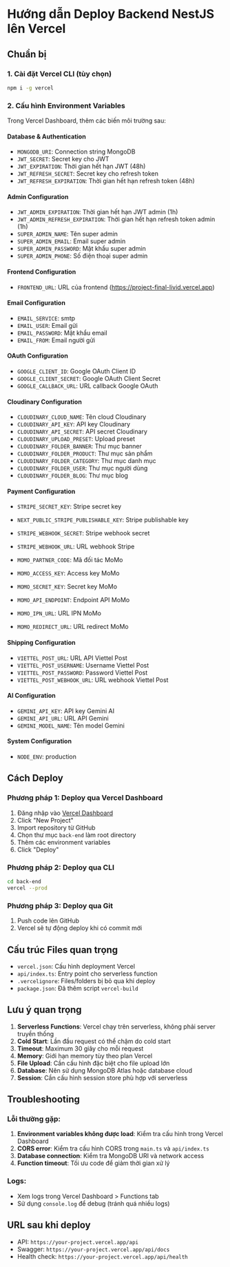 # Hướng dẫn Deploy Backend NestJS lên Vercel

## Chuẩn bị

### 1. Cài đặt Vercel CLI (tùy chọn)
```bash
npm i -g vercel
```

### 2. Cấu hình Environment Variables
Trong Vercel Dashboard, thêm các biến môi trường sau:

#### Database & Authentication
- `MONGODB_URI`: Connection string MongoDB
- `JWT_SECRET`: Secret key cho JWT
- `JWT_EXPIRATION`: Thời gian hết hạn JWT (48h)
- `JWT_REFRESH_SECRET`: Secret key cho refresh token
- `JWT_REFRESH_EXPIRATION`: Thời gian hết hạn refresh token (48h)

#### Admin Configuration
- `JWT_ADMIN_EXPIRATION`: Thời gian hết hạn JWT admin (1h)
- `JWT_ADMIN_REFRESH_EXPIRATION`: Thời gian hết hạn refresh token admin (1h)
- `SUPER_ADMIN_NAME`: Tên super admin
- `SUPER_ADMIN_EMAIL`: Email super admin
- `SUPER_ADMIN_PASSWORD`: Mật khẩu super admin
- `SUPER_ADMIN_PHONE`: Số điện thoại super admin

#### Frontend Configuration
- `FRONTEND_URL`: URL của frontend (https://project-final-livid.vercel.app)

#### Email Configuration
- `EMAIL_SERVICE`: smtp
- `EMAIL_USER`: Email gửi
- `EMAIL_PASSWORD`: Mật khẩu email
- `EMAIL_FROM`: Email người gửi

#### OAuth Configuration
- `GOOGLE_CLIENT_ID`: Google OAuth Client ID
- `GOOGLE_CLIENT_SECRET`: Google OAuth Client Secret
- `GOOGLE_CALLBACK_URL`: URL callback Google OAuth

#### Cloudinary Configuration
- `CLOUDINARY_CLOUD_NAME`: Tên cloud Cloudinary
- `CLOUDINARY_API_KEY`: API key Cloudinary
- `CLOUDINARY_API_SECRET`: API secret Cloudinary
- `CLOUDINARY_UPLOAD_PRESET`: Upload preset
- `CLOUDINARY_FOLDER_BANNER`: Thư mục banner
- `CLOUDINARY_FOLDER_PRODUCT`: Thư mục sản phẩm
- `CLOUDINARY_FOLDER_CATEGORY`: Thư mục danh mục
- `CLOUDINARY_FOLDER_USER`: Thư mục người dùng
- `CLOUDINARY_FOLDER_BLOG`: Thư mục blog

#### Payment Configuration
- `STRIPE_SECRET_KEY`: Stripe secret key
- `NEXT_PUBLIC_STRIPE_PUBLISHABLE_KEY`: Stripe publishable key
- `STRIPE_WEBHOOK_SECRET`: Stripe webhook secret
- `STRIPE_WEBHOOK_URL`: URL webhook Stripe

- `MOMO_PARTNER_CODE`: Mã đối tác MoMo
- `MOMO_ACCESS_KEY`: Access key MoMo
- `MOMO_SECRET_KEY`: Secret key MoMo
- `MOMO_API_ENDPOINT`: Endpoint API MoMo
- `MOMO_IPN_URL`: URL IPN MoMo
- `MOMO_REDIRECT_URL`: URL redirect MoMo

#### Shipping Configuration
- `VIETTEL_POST_URL`: URL API Viettel Post
- `VIETTEL_POST_USERNAME`: Username Viettel Post
- `VIETTEL_POST_PASSWORD`: Password Viettel Post
- `VIETTEL_POST_WEBHOOK_URL`: URL webhook Viettel Post

#### AI Configuration
- `GEMINI_API_KEY`: API key Gemini AI
- `GEMINI_API_URL`: URL API Gemini
- `GEMINI_MODEL_NAME`: Tên model Gemini

#### System Configuration
- `NODE_ENV`: production

## Cách Deploy

### Phương pháp 1: Deploy qua Vercel Dashboard
1. Đăng nhập vào [Vercel Dashboard](https://vercel.com/dashboard)
2. Click "New Project"
3. Import repository từ GitHub
4. Chọn thư mục `back-end` làm root directory
5. Thêm các environment variables
6. Click "Deploy"

### Phương pháp 2: Deploy qua CLI
```bash
cd back-end
vercel --prod
```

### Phương pháp 3: Deploy qua Git
1. Push code lên GitHub
2. Vercel sẽ tự động deploy khi có commit mới

## Cấu trúc Files quan trọng

- `vercel.json`: Cấu hình deployment Vercel
- `api/index.ts`: Entry point cho serverless function
- `.vercelignore`: Files/folders bị bỏ qua khi deploy
- `package.json`: Đã thêm script `vercel-build`

## Lưu ý quan trọng

1. **Serverless Functions**: Vercel chạy trên serverless, không phải server truyền thống
2. **Cold Start**: Lần đầu request có thể chậm do cold start
3. **Timeout**: Maximum 30 giây cho mỗi request
4. **Memory**: Giới hạn memory tùy theo plan Vercel
5. **File Upload**: Cần cấu hình đặc biệt cho file upload lớn
6. **Database**: Nên sử dụng MongoDB Atlas hoặc database cloud
7. **Session**: Cần cấu hình session store phù hợp với serverless

## Troubleshooting

### Lỗi thường gặp:
1. **Environment variables không được load**: Kiểm tra cấu hình trong Vercel Dashboard
2. **CORS error**: Kiểm tra cấu hình CORS trong `main.ts` và `api/index.ts`
3. **Database connection**: Kiểm tra MongoDB URI và network access
4. **Function timeout**: Tối ưu code để giảm thời gian xử lý

### Logs:
- Xem logs trong Vercel Dashboard > Functions tab
- Sử dụng `console.log` để debug (tránh quá nhiều logs)

## URL sau khi deploy
- API: `https://your-project.vercel.app/api`
- Swagger: `https://your-project.vercel.app/api/docs`
- Health check: `https://your-project.vercel.app/api/health`
